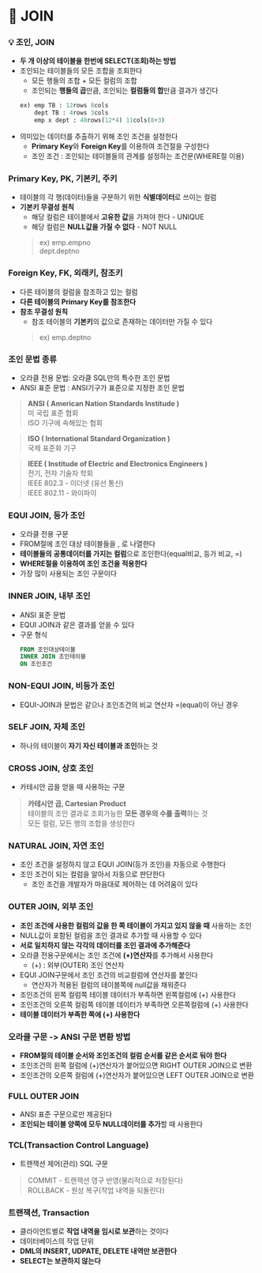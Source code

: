 # :pushpin: JOIN

### :bulb: 조인, JOIN
- **두 개 이상의 테이블을 한번에 SELECT(조회)하는 방법**
- 조인되는 테이블들의 모든 조합을 조회한다
    - 모든 행들의 조합 + 모든 컬럼의 조합
    - 조인되는 **행들의 곱**만큼, 조인되는 **컬럼들의 합**만큼 결과가 생긴다
	```sql
    ex)	emp TB : 12rows 8cols 
		dept TB : 4rows 3cols
		emp x dept : 48rows(12*4) 11cols(8+3)
    ```
- 의미있는 데이터를 추출하기 위해 조인 조건을 설정한다
    - **Primary Key**와 **Foreign Key**를 이용하여 조건절을 구성한다
    - 조인 조건 : 조인되는 테이블들의 관계를 설정하는 조건문(WHERE절 이용)

### Primary Key, PK, 기본키, 주키
- 테이블의 각 행(데이터)들을 구분하기 위한 **식별데이터**로 쓰이는 컬럼
- **기본키 무결성 원칙**
    - 해당 컬럼은 테이블에서 **고유한 값**을 가져야 한다 - UNIQUE
    - 해당 컬럼은 **NULL값을 가질 수 없다** - NOT NULL
    > ex)   emp.empno   
	        dept.deptno

### Foreign Key, FK, 외래키, 참조키
- 다른 테이블의 컬럼을 참조하고 있는 컬럼
- **다른 테이블의 Primary Key를 참조한다**
- **참조 무결성 원칙**
    - 참조 테이블의 **기본키**의 값으로 존재하는 데이터만 가질 수 있다
	> ex)   emp.deptno

### 조인 문법 종류
- 오라클 전용 문법: 오라클 SQL만의 특수한 조인 문법
- ANSI 표준 문법 : ANSI기구가 표준으로 지정한 조인 문법
> **ANSI ( American Nation Standards Institude )**   
미 국립 표준 협회   
ISO 기구에 속해있는 협회

> **ISO ( International Standard Organization )**   
국제 표준화 기구

> **IEEE ( Institude of Electric and Electronics Engineers )**   
전기, 전자 기술자 학회   
IEEE 802.3 - 이더넷 (유선 통신)   
IEEE 802.11 - 와이파이

### EQUI JOIN, 등가 조인
- 오라클 전용 구문
- FROM절에 조인 대상 테이블들을 , 로 나열한다
- **테이블들의 공통데이터를 가지는 컬럼**으로 조인한다(equal비교, 등가 비교, =)
- **WHERE절을 이용하여 조인 조건을 적용한다**
- 가장 많이 사용되는 조인 구문이다

### INNER JOIN, 내부 조인
- ANSI 표준 문법
- EQUI JOIN과 같은 결과를 얻을 수 있다
- 구문 형식
    ```sql
    FROM 조인대상테이블
	INNER JOIN 조인테이블
	ON 조인조건
    ```

### NON-EQUI JOIN, 비등가 조인
- EQUI-JOIN과 문법은 같으나 조인조건의 비교 연산자 =(equal)이 아닌 경우

### SELF JOIN, 자체 조인
- 하나의 테이블이 **자기 자신 테이블과 조인**하는 것

### CROSS JOIN, 상호 조인
- 카테시안 곱을 얻을 때 사용하는 구문
> **카테시안 곱, Cartesian Product**   
테이블의 조인 결과로 조회가능한 **모든 경우의 수를 출력**하는 것   
모든 컬럼, 모든 행의 조합을 생성한다

### NATURAL JOIN, 자연 조인
- 조인 조건을 설정하지 않고 EQUI JOIN(등가 조인)을 자동으로 수행한다
- 조인 조건이 되는 컬럼을 알아서 자동으로 판단한다
	- 조인 조건을 개발자가 마음대로 제어하는 데 어려움이 있다

### OUTER JOIN, 외부 조인
- **조인 조건에 사용한 컬럼의 값을 한 쪽 테이블이 가지고 있지 않을 때** 사용하는 조인
- NULL값이 포함된 컬럼을 조인 결과로 추가할 때 사용할 수 있다
- **서로 일치하지 않는 각각의 데이터를 조인 결과에 추가해준다**
- 오라클 전용구문에서는 조인 조건에 **(+)연산자**를 추가해서 사용한다
	- (+) : 외부(OUTER) 조인 연산자
- EQUI JOIN구문에서 조인 조건의 비교컬럼에 연산자를 붙인다
	- 연산자가 적용된 컬럼의 테이블쪽에 null값을 채워준다
- 조인조건의 왼쪽 컬럼쪽 테이블 데이터가 부족하면 왼쪽컬럼에 (+) 사용한다
- 조인조건의 오른쪽 컬럼쪽 테이블 데이터가 부족하면 오른쪽컬럼에 (+) 사용한다
- **테이블 데이터가 부족한 쪽에 (+) 사용한다**

### 오라클 구문 -> ANSI 구문 변환 방법
- **FROM절의 테이블 순서와 조인조건의 컬럼 순서를 같은 순서로 둬야 한다**
- 조인조건의 왼쪽 컬럼에 (+)연산자가 붙어있으면 RIGHT OUTER JOIN으로 변환
- 조인조건의 오른쪽 컬럼에 (+)연산자가 붙어있으면 LEFT OUTER JOIN으로 변환

### FULL OUTER JOIN
- ANSI 표준 구문으로만 제공된다
- **조인되는 테이블 양쪽에 모두 NULL데이터를 추가**할 때 사용한다

### TCL(Transaction Control Language)
- 트랜잭션 제어(관리) SQL 구문
> COMMIT - 트랜잭션 영구 반영(물리적으로 저장된다)   
ROLLBACK - 원상 복구(작업 내역을 되돌린다)

### 트랜잭션, Transaction
- 클라이언트별로 **작업 내역을 임시로 보관**하는 것이다
- 데이터베이스의 작업 단위
- **DML의 INSERT, UDPATE, DELETE 내역만 보관한다**
- **SELECT는 보관하지 않는다**